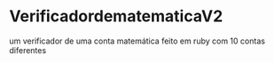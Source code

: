 # VerificadordematematicaV2
um verificador de uma conta matemática feito em ruby com 10 contas diferentes
